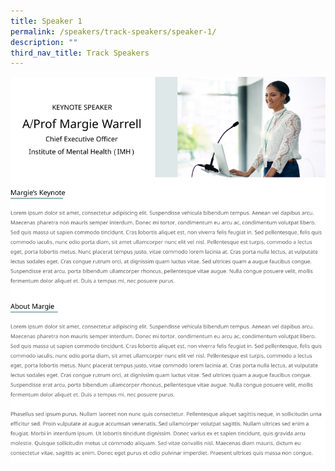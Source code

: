 ```yaml
---
title: Speaker 1
permalink: /speakers/track-speakers/speaker-1/
description: ""
third_nav_title: Track Speakers
---
```

![](/images/Frame%205.png)

